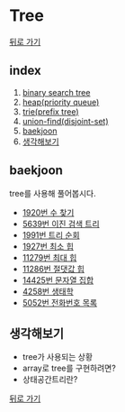 # Tree

[뒤로 가기](https://github.com/nadarm/42-algorithm)

## index
1. [binary search tree](./binary_search_tree)
1. [heap(priority queue)](./heap)
1. [trie(prefix tree)](./trie)
1. [union-find(disjoint-set)](./union_find)
1. [baekjoon](#baekjoon)
1. [생각해보기](#생각해보기)

## baekjoon
tree를 사용해 풀어봅시다.
- [1920번 수 찾기](https://www.acmicpc.net/problem/1920)
- [5639번 이진 검색 트리](https://www.acmicpc.net/problem/5639)
- [1991번 트리 순회](https://www.acmicpc.net/problem/1991)
- [1927번 최소 힙](https://www.acmicpc.net/problem/1927)
- [11279번 최대 힙](https://www.acmicpc.net/problem/11279)
- [11286번 절댓값 힙](https://www.acmicpc.net/problem/11286)
- [14425번 문자열 집합](https://www.acmicpc.net/problem/14425)
- [4258번 생태학](https://www.acmicpc.net/problem/4358)
- [5052번 전화번호 목록](https://www.acmicpc.net/problem/5052)

## 생각해보기
- tree가 사용되는 상황
- array로 tree를 구현하려면?
- 상태공간트리란?


[뒤로 가기](https://github.com/nadarm/42-algorithm)
